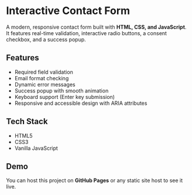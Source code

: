 # Interactive Contact Form

A modern, responsive contact form built with **HTML, CSS, and JavaScript**. It features real-time validation, interactive radio buttons, a consent checkbox, and a success popup.

## Features
- Required field validation
- Email format checking
- Dynamic error messages
- Success popup with smooth animation
- Keyboard support (Enter key submission)
- Responsive and accessible design with ARIA attributes

## Tech Stack
- HTML5
- CSS3
- Vanilla JavaScript

## Demo
You can host this project on **GitHub Pages** or any static site host to see it live.
